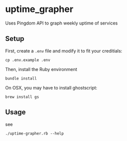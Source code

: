 # uptime_grapher
Uses Pingdom API to graph weekly uptime of services

## Setup

First, create a `.env` file and modify it to fit your creditials:

```
cp .env.example .env
```

Then, install the Ruby environment

```
bundle install
```

On OSX, you may have to install ghostscript:

```
brew install gs
```

## Usage

see
```
./uptime-grapher.rb --help
```
